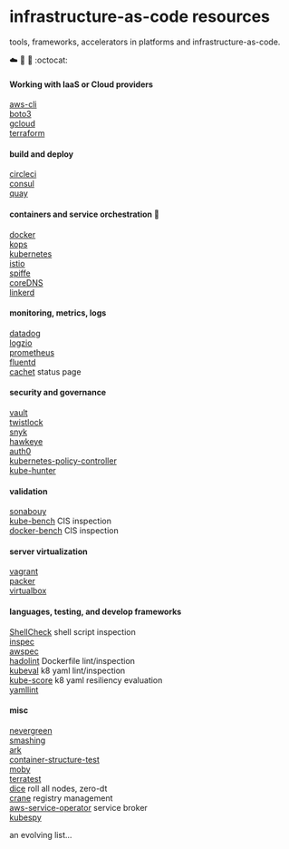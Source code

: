 # infrastructure-as-code resources
tools, frameworks, accelerators in platforms and infrastructure-as-code.  

:cloud:  :wrench:  :whale:  :octocat:  

#### Working with IaaS or Cloud providers

[aws-cli](https://docs.aws.amazon.com/cli/latest/userguide/installing.html)  
[boto3](https://boto3.readthedocs.io/en/latest/)  
[gcloud](https://cloud.google.com/sdk/install)  
[terraform](https://www.terraform.io)  

#### build and deploy

[circleci](https://circleci.com)  
[consul](https://www.consul.io/)  
[quay](https://quay.io)  

#### containers and service orchestration :wrench:

[docker](https://docs.docker.com)  
[kops](https://github.com/kubernetes/kops)  
[kubernetes](https://kubernetes.io)  
[istio](https://github.com/istio/istio)  
[spiffe](https://spiffe.io)  
[coreDNS](https://coredns.io)  
[linkerd](https://linkerd.io)  

#### monitoring, metrics, logs

[datadog](https://datadoghq.com)  
[logzio](https://logz.io)  
[prometheus](https://prometheus.io)  
[fluentd](https://www.fluentd.org)  
[cachet](https://github.com/CachetHQ/Cachet) status page  

#### security and governance

[vault](https://vaultproject.io)  
[twistlock](https://twistlock.com)  
[snyk](https://snyk.io/)  
[hawkeye](https://github.com/hawkeyesec/scanner-cli)  
[auth0](https://auth0.com)  
[kubernetes-policy-controller](https://github.com/Azure/kubernetes-policy-controller)  
[kube-hunter](https://github.com/aquasecurity/kube-hunter)  

#### validation

[sonabouy](https://github.com/heptio/sonobuoy)  
[kube-bench](https://github.com/aquasecurity/kube-bench) CIS inspection  
[docker-bench](https://github.com/docker/docker-bench-security) CIS inspection  

#### server virtualization

[vagrant](https://www.vagrantup.com)   
[packer](https://www.packer.io)   
[virtualbox](https://www.virtualbox.org)  

#### languages, testing, and develop frameworks

[ShellCheck](https://github.com/koalaman/shellcheck) shell script inspection  
[inspec](https://www.inspec.io)  
[awspec](https://github.com/k1LoW/awspec)  
[hadolint](https://github.com/hadolint/hadolint) Dockerfile lint/inspection  
[kubeval](https://github.com/garethr/kubeval) k8 yaml lint/inspection  
[kube-score](https://github.com/zegl/kube-score) k8 yaml resiliency evaluation  
[yamllint](https://pypi.org/project/yamllint/)  

#### misc

[nevergreen](https://nevergreen.io)  
[smashing](https://smashing.github.io)  
[ark](https://github.com/heptio/ark)  
[container-structure-test](https://github.com/GoogleContainerTools/container-structure-test)  
[moby](https://github.com/moby)  
[terratest](https://github.com/gruntwork-io/terratest)  
[dice](https://github.com/dmathieu/dice) roll all nodes, zero-dt  
[crane](https://github.com/google/go-containerregistry/blob/master/cmd/crane/doc/crane.md) registry management  
[aws-service-operator](https://github.com/awslabs/aws-service-operator) service broker  
[kubespy](https://github.com/pulumi/kubespy)  

an evolving list...